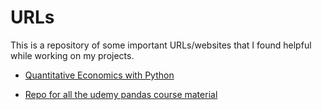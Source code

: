 # URLs
This is a repository of some important URLs/websites that I found helpful while working on my projects. 


* [Quantitative Economics with Python ](https://lectures.quantecon.org/py/)

* [Repo for all the udemy pandas course material](https://github.com/sivabalanb/Data-Analysis-with-Pandas-and-Python)

